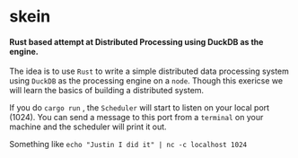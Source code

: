 # skein
#### Rust based attempt at Distributed Processing using DuckDB as the engine.

The idea is to use `Rust` to write a simple distributed data processing system using
`DuckDB` as the processing engine on a `node`. Though this exericse we will learn 
the basics of building a distributed system.

If you do `cargo run` , the `Scheduler` will start to listen on your local port (1024).
You can send a message to this port from a `terminal` on your machine and the
scheduler will print it out.

Something like `echo "Justin I did it" | nc -c localhost 1024`
